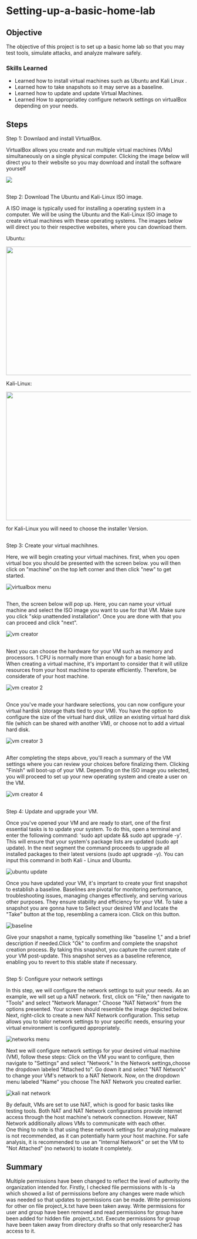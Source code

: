 # Setting-up-a-basic-home-lab

## Objective
The objective of this project is to set up a basic home lab so that you may test tools, simulate attacks, and analyze malware safely.


### Skills Learned

- Learned how to install virtual machines such as Ubuntu and Kali Linux .
- Learned how to take snapshots so it may serve as a baseline.
- Learned how to update and update Virtual Machines.
- Learned How to appropriatley configure network settings on virtualBox depending on your needs.

## Steps

Step 1:
Downlaod and install VirtualBox.

VirtualBox allows you create and run multiple virtual machines (VMs) simultaneously on a single physical computer. Clicking the image below will direct you to their website so you may download and install the software yourself 

<a href="https://www.virtualbox.org/wiki/Downloads"><img src="https://github.com/user-attachments/assets/ed49af36-1b5c-44d3-b9df-4ebfe148e32a"></a>
##
Step 2:
Download The Ubuntu and Kali-Linux ISO image.

A ISO image is typically used for installing a operating system in a computer. We will be using the Ubuntu and the Kali-Linux ISO image to create virtual machines with these operating systems. The images below will direct you to their respective websites, where you can download them.

Ubuntu:

<a href="https://ubuntu.com/download/desktop#how-to-install"><img src="https://github.com/user-attachments/assets/93922b10-cbbf-4581-91f5-4f6f359706dc" width="600" height="350"></a>

Kali-Linux:

<a href="https://www.kali.org/get-kali/#kali-installer-images"><img src="https://github.com/user-attachments/assets/8e975e6b-6306-4b07-abd9-7d58f5612214" width="600" height="350"></a>

for Kali-Linux you will need to choose the installer Version.
##
Step 3:
Create your virtual machihnes.

Here, we will begin creating your virtual machines. first, when you open virtual box you should be presented with the screen below.
you will then click on "machine" on the top left corner and then click "new" to get started.

![virtualbox menu](https://github.com/user-attachments/assets/cbe41dc7-3f33-4570-b570-b63cc8b8829d)
##
Then, the screen below will pop up. Here, you can name your virtual machine and select the ISO image you want to use for that VM. Make sure you click "skip unattended installation". Once you are done with that you can proceed and click "next".

![vm creator](https://github.com/user-attachments/assets/3e8aa435-d0b0-400a-9a3e-37543320e72e)
##
Next you can choose the hardware for your VM such as memory and processors. 1 CPU is normally more than enough for a basic home lab. When creating a virtual machine, it's important to consider that it will utilize resources from your host machine to operate efficiently. Therefore, be considerate of your host machine. 

![vm creator 2](https://github.com/user-attachments/assets/dc7b732e-261d-4467-a3cc-de3a881088f4)
##
Once you've made your hardware selections, you can now configure your virtual hardisk (storage thats tied to your VM). You have the option to configure the size of the virtual hard disk, utilize an existing virtual hard disk file (which can be shared with another VM), or choose not to add a virtual hard disk.

![vm creator 3](https://github.com/user-attachments/assets/9f9d58f3-a522-4190-8112-bfa7c0198ced)
##
After completing the steps above, you'll reach a summary of the VM settings where you can review your choices before finalizing them. Clicking "Finish" will boot-up of your VM. Depending on the ISO image you selected, you will proceed to set up your new operating system and create a user on the VM.

![vm creator 4](https://github.com/user-attachments/assets/565885f9-27c7-4645-835d-0d12f7ddefe8)
##
Step 4:
Update and upgrade your VM.

Once you've opened your VM and are ready to start, one of the first essential tasks is to update your system. To do this, open a terminal and enter the following command: 'sudo apt update && sudo apt upgrade -y'.
This will ensure that your system's package lists are updated (sudo apt update). In the next segment the command proceeds to upgrade all installed packages to their latest versions (sudo apt upgrade -y). You can input this command in both Kali - Linux and Ubuntu.

![ubuntu update](https://github.com/user-attachments/assets/addd36ff-4cab-41b6-a78b-c987533dd2e6)


Once you have updated your VM, it's imprtant to create your first snapshot to establish a baseline. Baselines are pivotal for monitoring performance, troubleshooting issues, managing changes effectively, and serving various other purposes. They ensure stability and efficiency for your VM.
To take a snapshot you are gonna have to Select your desired VM and locate the "Take" button at the top, resembling a camera icon.
Click on this button.

![baseline](https://github.com/user-attachments/assets/9ccdb6f8-0942-41be-b834-e20c07a6ffed)

 Give your snapshot a name, typically something like "baseline 1," and a brief description if needed.Click "Ok" to confirm and complete the snapshot creation process.
By taking this snapshot, you capture the current state of your VM post-update. This snapshot serves as a baseline reference, enabling you to revert to this stable state if necessary.
##
Step 5:
Configure your network settings

In this step, we will configure the network settings to suit your needs. As an example, we will set up a NAT network.
 first, click on "File," then navigate to "Tools" and select "Network Manager." Choose "NAT Network" from the options presented. Your screen should resemble the image depicted below. Next, right-click to create a new NAT Network configuration. This setup allows you to tailor network settings to your specific needs, ensuring your virtual environment is configured appropriately.

![networks menu](https://github.com/user-attachments/assets/a8c22ba9-8eb6-46c9-bc4a-613791f7bb04)


Next we will configure network settings for your desired virtual machine (VM), follow these steps:
Click on the VM you want to configure, then navigate to "Settings" and select "Network."
In the Network settings,choose the dropdown labeled "Attached to". Go down it and select "NAT Network" to change your VM's network to a NAT Network.
Now, on the dropdown menu labeled "Name" you choose The NAT Network you created earlier.

![kali nat network](https://github.com/user-attachments/assets/a5e6ad43-ec99-4aac-b4de-023b51d2b4ff)

By default, VMs are set to use NAT, which is good for basic tasks like testing tools. Both NAT and NAT Network configurations provide internet access through the host machine's network connection.
However, NAT Network additionally allows VMs to communicate with each other. <br>One thing to note is that using these network settings for analyzing malware is not recommended, as it can potentially harm your host machine. For safe analysis, it is recommended to use an "Internal Network" or set the VM to "Not Attached" (no network) to isolate it completely.

## Summary
Multiple permissions have been changed to reflect the level of authority the organization intended for. Firstly, I checked file permissions with  ls -la which showed a list of permissions before any changes were made which was needed so that updates to permissions can be made.  Write permissions for other on file project_k.txt have been taken away.  Write permissions for user and group have been removed and read permissions for group have been added for hidden file .project_x.txt. Execute permissions for group have been taken away from directory drafts so that only researcher2 has access to it.



